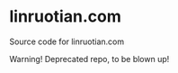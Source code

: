 # linruotian.com
Source code for linruotian.com

<span class='bg-warning'>Warning! Deprecated repo, to be blown up!</span>


